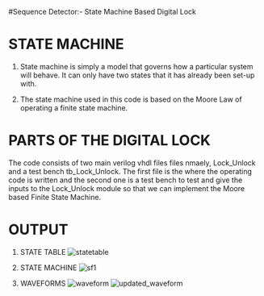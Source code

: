 #Sequence Detector:- State Machine Based Digital Lock 



# 										STATE MACHINE

1) State machine is simply a model that governs how a particular system will behave. It can only have two 
states that it has already been set-up  with.  

2) The state machine used in this code is based on the Moore Law of operating a finite state machine.


#                                 PARTS OF THE DIGITAL LOCK

The code consists of two main verilog vhdl files files nmaely, Lock_Unlock and a test bench tb_Lock_Unlock.
The first file is the where the operating code is written and the second one is a test bench to test and
give the inputs to the Lock_Unlock module so that we can implement the Moore based Finite State Machine.

#                                 OUTPUT
  
1) STATE TABLE
 ![statetable](https://user-images.githubusercontent.com/99490543/158156056-4582f6a6-3e98-4a7c-9e5e-7a21ce0f8b32.png)

2) STATE MACHINE 
![sf1](https://user-images.githubusercontent.com/99490543/158156213-ce155d13-05c4-4fd7-92c8-d2ec46a5d36f.png)

3) WAVEFORMS
![waveform](https://user-images.githubusercontent.com/99490543/158156536-31e92dc0-bc75-4a78-9c53-9bffb518537d.png)
![updated_waveform](https://user-images.githubusercontent.com/99490543/158156568-60157052-c64e-4e7c-b424-819b2845b32b.png)
